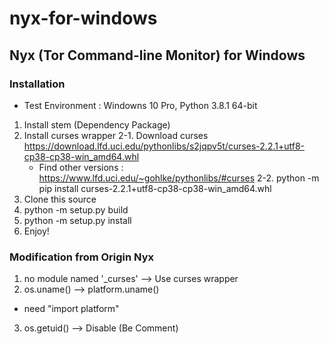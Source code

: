 # nyx-for-windows
## Nyx (Tor Command-line Monitor) for Windows
### Installation
* Test Environment : Windowns 10 Pro, Python 3.8.1 64-bit
1. Install stem (Dependency Package)
2. Install curses wrapper
  2-1. Download curses https://download.lfd.uci.edu/pythonlibs/s2jqpv5t/curses-2.2.1+utf8-cp38-cp38-win_amd64.whl
    * Find other versions : https://www.lfd.uci.edu/~gohlke/pythonlibs/#curses
  2-2. python -m pip install curses-2.2.1+utf8-cp38-cp38-win_amd64.whl
3. Clone this source
4. python -m setup.py build
5. python -m setup.py install
6. Enjoy!

### Modification from Origin Nyx
1. no module named '_curses' --> Use curses wrapper
2. os.uname() --> platform.uname()
 * need "import platform"
3. os.getuid() --> Disable (Be Comment)
